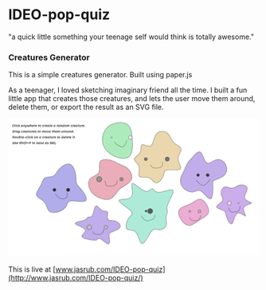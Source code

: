 # IDEO-pop-quiz

"a quick little something your teenage self would think is totally awesome."

### Creatures Generator
This is a simple creatures generator.
Built using paper.js

As a teenager, I loved sketching imaginary friend all the time.
I built a fun little app that creates those creatures, and lets the user move them around, delete them, or export the result as an SVG file.

![](creatures.png)


This is live at [www.jasrub.com/IDEO-pop-quiz](http://www.jasrub.com/IDEO-pop-quiz/)